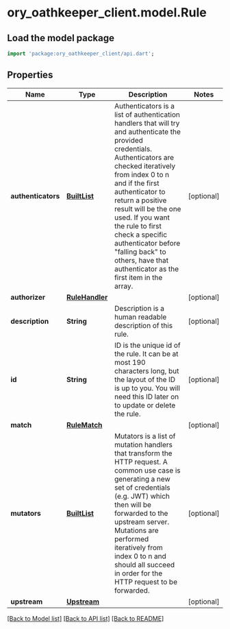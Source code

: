 # ory_oathkeeper_client.model.Rule

## Load the model package
```dart
import 'package:ory_oathkeeper_client/api.dart';
```

## Properties
Name | Type | Description | Notes
------------ | ------------- | ------------- | -------------
**authenticators** | [**BuiltList<RuleHandler>**](RuleHandler.md) | Authenticators is a list of authentication handlers that will try and authenticate the provided credentials. Authenticators are checked iteratively from index 0 to n and if the first authenticator to return a positive result will be the one used.  If you want the rule to first check a specific authenticator  before \"falling back\" to others, have that authenticator as the first item in the array. | [optional] 
**authorizer** | [**RuleHandler**](RuleHandler.md) |  | [optional] 
**description** | **String** | Description is a human readable description of this rule. | [optional] 
**id** | **String** | ID is the unique id of the rule. It can be at most 190 characters long, but the layout of the ID is up to you. You will need this ID later on to update or delete the rule. | [optional] 
**match** | [**RuleMatch**](RuleMatch.md) |  | [optional] 
**mutators** | [**BuiltList<RuleHandler>**](RuleHandler.md) | Mutators is a list of mutation handlers that transform the HTTP request. A common use case is generating a new set of credentials (e.g. JWT) which then will be forwarded to the upstream server.  Mutations are performed iteratively from index 0 to n and should all succeed in order for the HTTP request to be forwarded. | [optional] 
**upstream** | [**Upstream**](Upstream.md) |  | [optional] 

[[Back to Model list]](../README.md#documentation-for-models) [[Back to API list]](../README.md#documentation-for-api-endpoints) [[Back to README]](../README.md)


